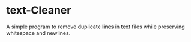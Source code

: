 # text-Cleaner
A simple program to remove duplicate lines in text files while preserving whitespace and newlines.   
